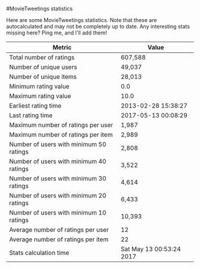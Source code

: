 #MovieTweetings statistics

Here are some MovieTweetings statistics. Note that these are autocalculated and may not be completely up to date. Any interesting stats missing here? Ping me, and I'll add them!

Metric | Value
--- | ---
Total number of ratings                 | 607,588
Number of unique users                  | 49,037
Number of unique items                  | 28,013
Minimum rating value                    | 0.0
Maximum rating value                    | 10.0
Earliest rating time                    | 2013-02-28 15:38:27
Last rating time                        | 2017-05-13 00:08:29
Maximum number of ratings per user      | 1,987
Maximum number of ratings per item      | 2,989
Number of users with minimum 50 ratings | 2,808
Number of users with minimum 40 ratings | 3,522
Number of users with minimum 30 ratings | 4,614
Number of users with minimum 20 ratings | 6,433
Number of users with minimum 10 ratings | 10,393
Average number of ratings per user      | 12
Average number of ratings per item      | 22
Stats calculation time                  | Sat May 13 00:53:24 2017

